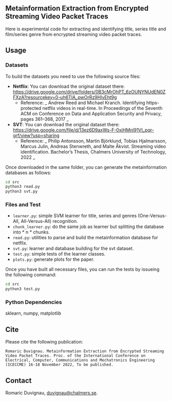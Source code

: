 ## Metainformation Extraction from Encrypted Streaming Video Packet Traces

Here is experimental code for extracting and identifying title, series title and film/series genre from encrypted streaming video packet traces.

## Usage

### Datasets

To build the datasets you need to use the following source files:
* **Netflix**: You can download the original dataset there: https://drive.google.com/drive/folders/0B3cMrOhPT_6zOUNYNUdEN0ZFXzA?resourcekey=0-uh6TIA_pwOrRz9HlvEht9g
  - Reference: _ Andrew Reed and Michael Kranch. Identifying https-protected netflix
videos in real-time. In Proceedings of the Seventh ACM on Conference
on Data and Application Security and Privacy, pages 361–368, 2017 _
* **SVT**: You can download the original dataset there: https://drive.google.com/file/d/13ez6D9axWs-F-0xiHMnl91VI_pqr-grf/view?usp=sharing
  - Reference: _ Philip Antonsson, Martin Björklund, Tobias Hjalmarsson, Marcus Julin,
Andreas Stenwreth, and Malte  Åkvist. Streaming video identification. Bachelor’s Thesis, Chalmers University of Technology, 2022 _

Once downloaded in the same folder, you can generate the metainformation databases as follows:
```sh
cd src
python3 read.py
python3 svt.py
```

### Files and Test

* `learner.py`: simple SVM learner for title, series and genres (One-Versus-All, All-Versus-All) recognition.
* `chunk_learner.py`: do the same job as learner but splitting the database into * n * chunks.
* `read.py`: utilities to parse and build the metainformation database for netflix.
* `svt.py`: learner and database building for the svt dataset.
* `test.py`: simple tests of the learner classes.
* `plots.py`: generate plots for the paper.

Once you have built all necessary files, you can run the tests by issueing the following command:
```sh
cd src
python3 test.py
```
   
### Python Dependencies

sklearn, numpy, matplotlib

## Cite

Please cite the following publication:

`Romaric Duvignau. Metainformation Extraction from Encrypted Streaming Video Packet Traces. Proc. of the International Conference on Electrical, Computer, Communications and Mechatronics Engineering (ICECCME)
16-18 November 2022, To be published.`

## Contact

Romaric Duvignau, duvignau@chalmers.se.
